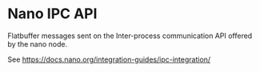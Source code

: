 # Nano IPC API

Flatbuffer messages sent on the Inter-process communication API offered
by the nano node.

See https://docs.nano.org/integration-guides/ipc-integration/
